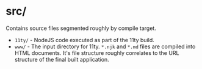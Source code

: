 # src/

Contains source files segmented roughly by compile target.

* `11ty/` - NodeJS code executed as part of the 11ty build.
* `www/` - The input directory for 11ty. `*.njk` and `*.md` files are compiled
  into HTML documents. It's file structure roughly correlates to the URL
  structure of the final built application.
